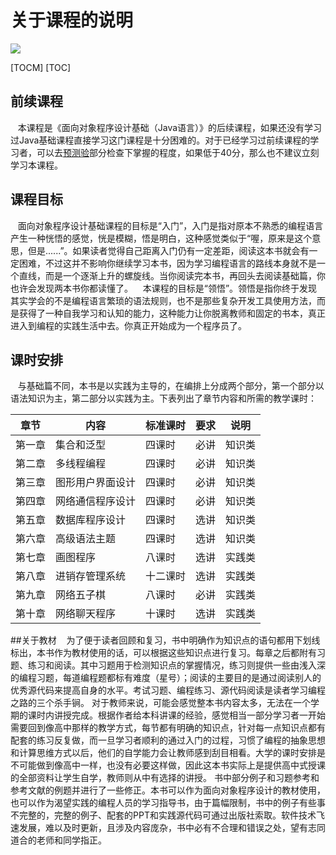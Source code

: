 # 关于课程的说明

![](https://pandao.github.io/editor.md/images/logos/editormd-logo-180x180.png)

[TOCM]
[TOC]

## 前续课程
&nbsp;&nbsp;&nbsp;本课程是《面向对象程序设计基础（Java语言）》的后续课程，如果还没有学习过Java基础课程直接学习这门课程是十分困难的。对于已经学习过前续课程的学习者，可以去[预测验](http://localhost/exam?lib=preview "预测验")部分检查下掌握的程度，如果低于40分，那么也不建议立刻学习本课程。
## 课程目标
&nbsp;&nbsp;&nbsp;面向对象程序设计基础课程的目标是“入门”，入门是指对原本不熟悉的编程语言产生一种恍悟的感觉，恍是模糊，悟是明白，这种感觉类似于“喔，原来是这个意思，但是......”。如果读者觉得自己距离入门仍有一定差距，阅读这本书就会有一定困难，不过这并不影响你继续学习本书，因为学习编程语言的路线本身就不是一个直线，而是一个逐渐上升的螺旋线。当你阅读完本书，再回头去阅读基础篇，你也许会发现两本书你都读懂了。
&nbsp;&nbsp;&nbsp;本课程的目标是“领悟”。领悟是指你终于发现其实学会的不是编程语言繁琐的语法规则，也不是那些复杂开发工具使用方法，而是获得了一种自我学习和认知的能力，这种能力让你脱离教师和固定的书本，真正进入到编程的实践生活中去。你真正开始成为一个程序员了。
## 课时安排
&nbsp;&nbsp;&nbsp;与基础篇不同，本书是以实践为主导的，在编排上分成两个部分，第一个部分以语法知识为主，第二部分以实践为主。下表列出了章节内容和所需的教学课时：


|章节	|内容	|标准课时	|要求	|说明|
| --------- | -------- | ------- | --------- | --------- |
|第一章|	集合和泛型|	四课时|	必讲|	知识类|
|第二章|	多线程编程|	四课时|	必讲|	知识类|
|第三章|	图形用户界面设计|	四课时|	必讲|	知识类|
|第四章|	网络通信程序设计|	四课时|	必讲|	知识类|
|第五章|	数据库程序设计|	四课时|	选讲|	知识类|
|第六章|	高级语法主题|	四课时|	选讲|	知识类|
|第七章|	画图程序|	八课时|	选讲|	实践类|
|第八章|	进销存管理系统|	十二课时|	选讲|	实践类|
|第九章|	网络五子棋|	八课时|	必讲|	实践类|
|第十章|	网络聊天程序|	十课时|	选讲|	实践类|


##关于教材
&nbsp;&nbsp;&nbsp;为了便于读者回顾和复习，书中明确作为知识点的语句都用下划线标出，本书作为教材使用的话，可以根据这些知识点进行复习。每章之后都附有习题、练习和阅读。其中习题用于检测知识点的掌握情况，练习则提供一些由浅入深的编程习题，每道编程题都标有难度（星号）；阅读的主要目的是通过阅读别人的优秀源代码来提高自身的水平。考试习题、编程练习、源代码阅读是读者学习编程之路的三个杀手锏。
   对于教师来说，可能会感觉整本书内容太多，无法在一个学期的课时内讲授完成。根据作者给本科讲课的经验，感觉相当一部分学习者一开始需要回到像高中那样的教学方式，每节都有明确的知识点，针对每一点知识点都有配套的练习反复做，而一旦学习者顺利的通过入门的过程，习惯了编程的抽象思想和计算思维方式以后，他们的自学能力会让教师感到刮目相看。大学的课时安排是不可能做到像高中一样，也没有必要这样做，因此这本书实际上是提供高中式授课的全部资料让学生自学，教师则从中有选择的讲授。
  书中部分例子和习题参考和参考文献的例题并进行了一些修正。本书可以作为面向对象程序设计的教材使用，也可以作为渴望实践的编程人员的学习指导书，由于篇幅限制，书中的例子有些事不完整的，完整的例子、配套的PPT和实践源代码可通过出版社索取。软件技术飞速发展，难以及时更新，且涉及内容庞杂，书中必有不合理和错误之处，望有志同道合的老师和同学指正。